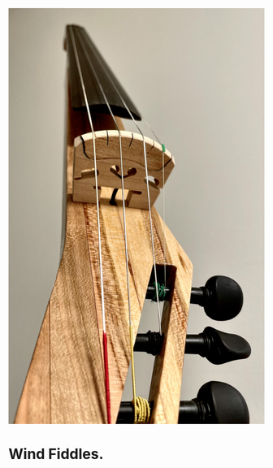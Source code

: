 <!DOCTYPE html>
<html>
  <head>
    <title>Wind Fiddles</title>
  </head>
  <style>
  .container {
    align-items: center;
    justify-content: center;
  }
  
  img {
    max-width: 100%;
    max-height:15%;
    float: left;
  }
  
  .text {
    font-size: 20px;
    padding-left: 20px;
    padding-top: 20%;
    float: right;
  }
  </style>
  <body>
    <div class="container">
      <div class="image">
        <img src="Images/230116-cherry.png">
      </div>
      <div class="text">
        <h1>Wind Fiddles.</h1>
      </div>
    </div>
  </body>
</html>
